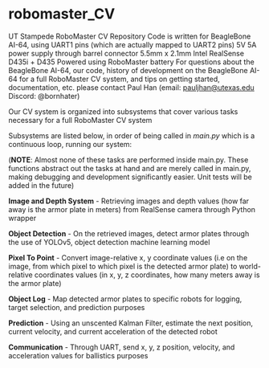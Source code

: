 # robomaster_CV

UT Stampede RoboMaster CV Repository
Code is written for BeagleBone AI-64, using UART1 pins (which are actually mapped to UART2 pins)
5V 5A power supply through barrel connector 5.5mm x 2.1mm
Intel RealSense D435i + D435
Powered using RoboMaster battery
For questions about the BeagleBone AI-64, our code, history of development on the BeagleBone AI-64 for a full RoboMaster CV system, and tips on getting started, documentation, etc. please contact Paul Han (email: pauljhan@utexas.edu Discord: @bornhater)

Our CV system is organized into subsystems that cover various tasks necessary for a full RoboMaster CV system

Subsystems are listed below, in order of being called in *main.py* which is a continuous loop, running our system:

(**NOTE**: Almost none of these tasks are performed inside main.py. These functions abstract out the tasks at hand and are merely called in main.py, making debugging and development significantly easier. Unit tests will be added in the future)

**Image and Depth System** - Retrieving images and depth values (how far away is the armor plate in meters) from RealSense camera through Python wrapper

**Object Detection** - On the retrieved images, detect armor plates through the use of YOLOv5, object detection machine learning model

**Pixel To Point** - Convert image-relative x, y coordinate values (i.e on the image, from which pixel to which pixel is the detected armor plate) to world-relative coordinates values (in x, y, z coordinates, how many meters away is the armor plate)

**Object Log** - Map detected armor plates to specific robots for logging, target selection, and prediction purposes

**Prediction** - Using an unscented Kalman Filter, estimate the next position, current velocity, and current acceleration of the detected robot

**Communication** - Through UART, send x, y, z position, velocity, and acceleration values for ballistics purposes

